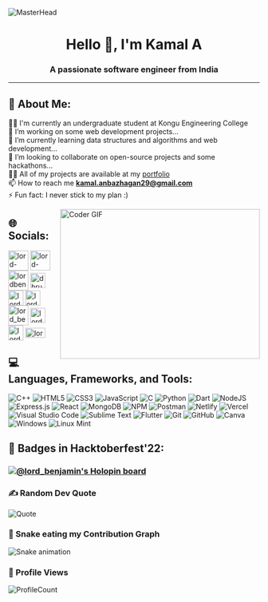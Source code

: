 ![MasterHead](https://repository-images.githubusercontent.com/588181932/e36ec678-7984-4cdd-8e4c-a3932772ff8e)
<h1 align="center">Hello 👋, I'm Kamal A</h1>
<h3 align="center">A passionate software engineer from India</h3>

---
## 💫 About Me:
👨‍🎓 I'm currently an undergraduate student at Kongu Engineering College<br>
🔭 I’m working on some web development projects...<br>
🌱 I’m currently learning data structures and algorithms and web development...<br>
👯 I’m looking to collaborate on open-source projects and some hackathons...<br>
👨‍💻 All of my projects are available at my [portfolio]()<br>
📫 How to reach me **kamal.anbazhagan29@gmail.com**<br>
⚡ Fun fact: I never stick to my plan :)<br>

<img align="right" alt="Coder GIF" height=300 width=400 src="https://mir-s3-cdn-cf.behance.net/project_modules/max_1200/06f21a161921919.63cd7887d0a70.gif" />
  
## 🌐 Socials:
<p align="left">
<a href="https://codepen.io/kamal0029" target="blank"><img align="center" src="https://cdn.iconscout.com/icon/free/png-256/codepen-8-461781.png" alt="lord-benjamin" height="40" width="40" /></a>
<a href="https://codesandbox.io/u/lord-benjamin" target="blank"><img align="center" src="https://images.saasworthy.com/codesandbox_12998_logo_1631778366_kenkz.png" alt="lord-benjamin" height="40" width="40" /></a>
<a href="https://dev.to/lordbenjamin" target="blank"><img align="center" src="https://pipedream.com/s.v0/app_mArhYr/logo/orig" alt="lordbenjamin" height="40" width="40" /></a>
<a href="www.linkedin.com/in/kamal29/" target="blank"><img align="center" src="https://upload.wikimedia.org/wikipedia/commons/thumb/8/81/LinkedIn_icon.svg/2048px-LinkedIn_icon.svg.png" alt="dhruv-arora-legit" height="30" width="30" /></a>
<a href="https://dribbble.com/lord_benjamin" target="blank"><img align="center" src="https://cdn.freebiesupply.com/logos/large/2x/dribbble-icon-1-logo-png-transparent.png" alt="lord_benjamin" height="30" width="30" /></a>
<a href="https://www.codechef.com/users/kskamal29" target="blank"><img align="center" src="https://static.uacdn.net/thumbnail/external-app-icons/ce4fd2180646452aa0b03c3ffa3ef8e2.png" alt="lord_benjamin" height="30" width="30" /></a>
<a href="https://www.hackerrank.com/kamal_2904" target="blank"><img align="center" src="https://upload.wikimedia.org/wikipedia/commons/thumb/4/40/HackerRank_Icon-1000px.png/240px-HackerRank_Icon-1000px.png" alt="lord_benjamin" height="40" width="40" /></a>
<a href="https://codeforces.com/profile/kskamal29" target="blank"><img align="center" src="https://cdn.iconscout.com/icon/free/png-256/code-forces-3628695-3029920.png" alt="lord_benjamin" height="30" width="30" /></a>
<a href="https://leetcode.com/kamal2929/" target="blank"><img align="center" src="https://upload.wikimedia.org/wikipedia/commons/8/8e/LeetCode_Logo_1.png" alt="lord-benjamin" height="30" width="30" /></a>
<a href="https://auth.geeksforgeeks.org/user/kamala20it" target="blank"><img align="center" src="https://upload.wikimedia.org/wikipedia/commons/thumb/4/43/GeeksforGeeks.svg/2560px-GeeksforGeeks.svg.png" alt="lordbenjamin" height="20" width="40" /></a>
</p>

## 💻 Languages, Frameworks, and Tools:
![C++](https://img.shields.io/badge/c++-%2300599C.svg?style=for-the-badge&logo=c%2B%2B&logoColor=white) ![HTML5](https://img.shields.io/badge/html5-%23E34F26.svg?style=for-the-badge&logo=html5&logoColor=white) ![CSS3](https://img.shields.io/badge/css3-%231572B6.svg?style=for-the-badge&logo=css3&logoColor=white) ![JavaScript](https://img.shields.io/badge/javascript-%23323330.svg?style=for-the-badge&logo=javascript&logoColor=%23F7DF1E) ![C](https://img.shields.io/badge/c-%2300599C.svg?style=for-the-badge&logo=c&logoColor=white) ![Python](https://img.shields.io/badge/python-3670A0?style=for-the-badge&logo=python&logoColor=ffdd54) ![Dart](https://img.shields.io/badge/dart-%230175C2.svg?style=for-the-badge&logo=dart&logoColor=white) ![NodeJS](https://img.shields.io/badge/node.js-6DA55F?style=for-the-badge&logo=node.js&logoColor=white) ![Express.js](https://img.shields.io/badge/express.js-%23404d59.svg?style=for-the-badge&logo=express&logoColor=%2361DAFB) ![React](https://img.shields.io/badge/react-%2320232a.svg?style=for-the-badge&logo=react&logoColor=%2361DAFB) ![MongoDB](https://img.shields.io/badge/MongoDB-%234ea94b.svg?style=for-the-badge&logo=mongodb&logoColor=white) ![NPM](https://img.shields.io/badge/NPM-%23000000.svg?style=for-the-badge&logo=npm&logoColor=white) ![Postman](https://img.shields.io/badge/Postman-FF6C37?style=for-the-badge&logo=postman&logoColor=white) ![Netlify](https://img.shields.io/badge/netlify-%23000000.svg?style=for-the-badge&logo=netlify&logoColor=#00C7B7) ![Vercel](https://img.shields.io/badge/vercel-%23000000.svg?style=for-the-badge&logo=vercel&logoColor=white) ![Visual Studio Code](https://img.shields.io/badge/Visual%20Studio%20Code-0078d7.svg?style=for-the-badge&logo=visual-studio-code&logoColor=white) ![Sublime Text](https://img.shields.io/badge/sublime_text-%23575757.svg?style=for-the-badge&logo=sublime-text&logoColor=important) ![Flutter](https://img.shields.io/badge/Flutter-%2302569B.svg?style=for-the-badge&logo=Flutter&logoColor=white) ![Git](https://img.shields.io/badge/git-%23F05033.svg?style=for-the-badge&logo=git&logoColor=white) ![GitHub](https://img.shields.io/badge/github-%23121011.svg?style=for-the-badge&logo=github&logoColor=white) ![Canva](https://img.shields.io/badge/Canva-%2300C4CC.svg?style=for-the-badge&logo=Canva&logoColor=white) ![Windows](https://img.shields.io/badge/Windows-0078D6?style=for-the-badge&logo=windows&logoColor=white) ![Linux Mint](https://img.shields.io/badge/Linux%20Mint-87CF3E?style=for-the-badge&logo=Linux%20Mint&logoColor=white)
<!-- 
## 📊 GitHub Stats:
<p align="center">
  <img src="https://github-readme-streak-stats.herokuapp.com/?user=lord-benjamin&theme=tokyonight&hide_border=false"/>
  <img src="https://github-readme-stats.vercel.app/api?username=lord-benjamin&theme=tokyonight&hide_border=false&include_all_commits=true&count_private=true"/>
  <img src="https://github-readme-stats.vercel.app/api/top-langs/?username=lord-benjamin&theme=tokyonight&hide_border=false&include_all_commits=true&count_private=true&layout=compact"/>
</p>

## 🏆 GitHub Trophies
![Trophy](https://github-profile-trophy.vercel.app/?username=lord-benjamin&theme=discord&no-frame=false&no-bg=true&margin-w=10&column=7) -->

## 📛 Badges in Hacktoberfest'22:
### [![@lord_benjamin's Holopin board](https://holopin.me/lord_benjamin)](https://holopin.io/@lord_benjamin)

### ✍️ Random Dev Quote
![Quote](https://quotes-github-readme.vercel.app/api?type=horizontal&theme=tokyonight)

### 🐍 Snake eating my Contribution Graph
![Snake animation](https://github.com/lord-benjamin/lord-benjamin/blob/output/github-contribution-grid-snake.svg)

### 👀 Profile Views
![ProfileCount](https://visitcount.itsvg.in/api?id=kamal2929&label=Profile%20Views&color=0&icon=5&pretty=false)

